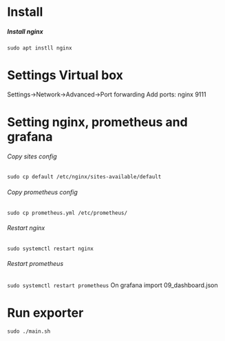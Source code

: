 # Install
##### Install nginx
`sudo apt instll nginx`
# Settings Virtual box
Settings->Network->Advanced->Port forwarding
Add ports:
    nginx 9111
# Setting nginx, prometheus and grafana
###### Copy sites config
`sudo cp default /etc/nginx/sites-available/default`
###### Copy prometheus config
`sudo cp prometheus.yml /etc/prometheus/`
###### Restart nginx
`sudo systemctl restart nginx`
###### Restart prometheus
`sudo systemctl restart prometheus`
On grafana import 09_dashboard.json
# Run exporter
`sudo ./main.sh`
